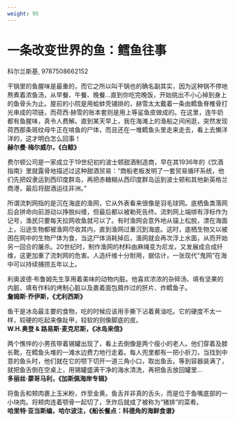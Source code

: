 ```yaml
---
weight: 95
---
```

# 一条改变世界的鱼：鳕鱼往事

科尔兰斯基, 9787508662152

干锅里的鱼腥味是最重的，而它之所以叫干锅也的确名副其实，因为这种锅不停地熬煮着浓鱼汤，从早餐、午餐、晚餐…直到你吃完晚饭，开始挑出不小心掉到身上的鱼骨头为止。屋前的小院是用蛤蚌壳铺排的，赫雪太太戴着一条由鳕鱼脊椎骨打光串成的项链，而荷西·赫雪的账本套则是用上等鲨鱼皮做成的。在这里，连牛奶都有鱼腥味，真令人费解。直到某天早上，我在海滩上的渔船之间闲逛，突然发现荷西那条斑纹母牛正在啃鱼的尸体，而且还在一堆鳕鱼头里走来走去，看上去懒洋洋的，这才明白怎么回事！  
**赫尔曼·梅尔威尔，《白鲸》**

费尔顿公司是一家成立于19世纪初的波士顿甜酒制造商，早在其1936年的《饮酒指南》里就露骨地描述过这种甜酒贸易：“商船老板发明了一套贸易循环系统，他们先把奴隶运到西印度群岛，再把赤糖糊从西印度群岛运到波士顿和其他新英格兰商港，最后将甜酒运往非洲。”

所谓流刺网指的是沉在海底的渔网，它从外表看来很像是羽毛球网。底栖鱼类落网后会拼命向前游动以挣脱纠缠，但最后都以被勒死告终。流刺网上端绑有浮标作为记号，渔民只要每天拉网收鱼就可以了。有时渔网会意外地从锚上松脱，漂在海面上，沿途生物都被渔网尽收其内，直到渔网过重沉到海底。这时，底栖生物又以被困在网中的生物尸体为食，当这尸体消耗掉后，渔网就会再次浮上水面，从而开始另一回合的屠杀。20世纪时，制作渔网的材料由麻绳变为尼龙，又发展成合成纤维，这更加重了流刺网的危害。人造纤维十分耐用，据估计，一张现代“鬼网”在海中可以持续捕捞五年以上。

利奥波德·布鲁姆先生享用着美味的动物内脏。他喜欢浓浓的杂碎汤、填有坚果的内脏、填有作料的烤制心脏以及裹着面包屑炸过的肝片、炸鳕鱼子。  
**詹姆斯·乔伊斯，《尤利西斯》**

鱼干是冰岛最主要的食物，吃的时候应该用手撕下沾着黄油吃。它的硬度不太一样，较硬的吃起来像趾甲，较软的则像脚底的皮。  
**W.H.奥登 & 路易斯·麦克尼斯，《冰岛来信》**

两个憔悴的小男孩带着锡罐出现了，看上去倒像是两个瘦小的老人。他们穿着及膝长靴，在鳕鱼头堆的一滩水边费力地行走着。每人兜里都有一把小折刀，当找到中意的鱼头时，他们就在它的颚下切开一道三角小口，取出鱼舌。等到容器装满了，就把鱼舌倒在空桌上，用锡罐盛满干净的海水清洗，再把鱼舌放回罐里…  
**多丽丝·蒙哥马利，《加斯佩海岸专辑》**

将鱼舌和颊肉裹上玉米粉，炸至金黄。鱼舌并非真的舌头，而是位于鱼嘴底部的一小块肉。将颊肉连着颚骨一起切了，烹炸后就成了被称为“猪排”的菜肴。  
**哈里特·亚当斯编，哈尔波注，《船长餐点：科德角的海鲜食谱》**